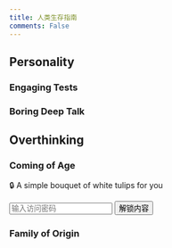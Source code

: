 ```yaml
---
title: 人类生存指南
comments: False
---
```


## Personality

### Engaging Tests

### Boring Deep Talk

## Overthinking

<div class="encrypted-section" data-password="0610">
  <div class="prompt">
    <h3>Coming of Age </h3>
    <p>🔒 A simple bouquet of white tulips for you </p>
    <input type="password" class="pw-input" placeholder="输入访问密码">
    <button class="encrypt-btn md-button">解锁内容</button>
    <p class="error-msg" style="color:red;display:none;margin-top:0.5rem">密码错误！</p>
  </div>
  <!-- 预渲染的HTML内容 -->
  <div class="encrypted-content" style="display:none">
    <p>机密内容</p>
    <ul>
      <li>项目路线图</li>
      <li>核心算法代码</li>
      <li>财务数据</li>
    </ul>
  </div>
</div>

<script>
document.querySelectorAll('.encrypt-btn').forEach(btn => {
  btn.addEventListener('click', function() {
    const container = this.closest('.encrypted-section');
    const input = container.querySelector('.pw-input');
    const content = container.querySelector('.encrypted-content');
    const errorMsg = container.querySelector('.error-msg');
    
    if(input.value.trim() === container.dataset.password) {
      content.style.display = 'block';
      container.querySelector('.prompt').style.display = 'none';
      errorMsg.style.display = 'none';
    } else {
      input.style.borderColor = 'red';
      errorMsg.style.display = 'block';
      setTimeout(() => {
        input.value = '';
        input.style.borderColor = '';
      }, 1000);
    }
  });
});
</script>

### Family of Origin